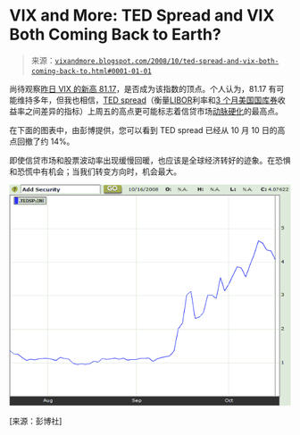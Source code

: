 <!--yml

分类：未分类

日期：2024-05-18 18:20:28

-->

# VIX and More: TED Spread and VIX Both Coming Back to Earth?

> 来源：[`vixandmore.blogspot.com/2008/10/ted-spread-and-vix-both-coming-back-to.html#0001-01-01`](http://vixandmore.blogspot.com/2008/10/ted-spread-and-vix-both-coming-back-to.html#0001-01-01)

尚待观察[昨日 VIX 的新高 81.17](http://vixandmore.blogspot.com/2008/10/80s-bad-music-bad-stocks.html)，是否成为该指数的顶点。个人认为，81.17 有可能维持多年，但我也相信，[TED spread](http://vixandmore.blogspot.com/search/label/TED%20spread)（衡量[LIBOR](http://vixandmore.blogspot.com/search/label/LIBOR)利率和[3 个月美国国库券](http://vixandmore.blogspot.com/search/label/3%20Month%20Treasury%20Bill)收益率之间差异的指标）上周五的高点更可能标志着信贷市场[动脉硬化](http://en.wikipedia.org/wiki/Atherosclerosis)的最高点。

在下面的图表中，由彭博提供，您可以看到 TED spread 已经从 10 月 10 日的高点回撤了约 14%。

即使信贷市场和股票波动率出现缓慢回暖，也应该是全球经济转好的迹象。在恐惧和恐慌中有机会；当我们转变方向时，机会最大。

![](img/a9f14a4f4bbbbf385d20aa0f54fba5a1.png)

[来源：彭博社]
